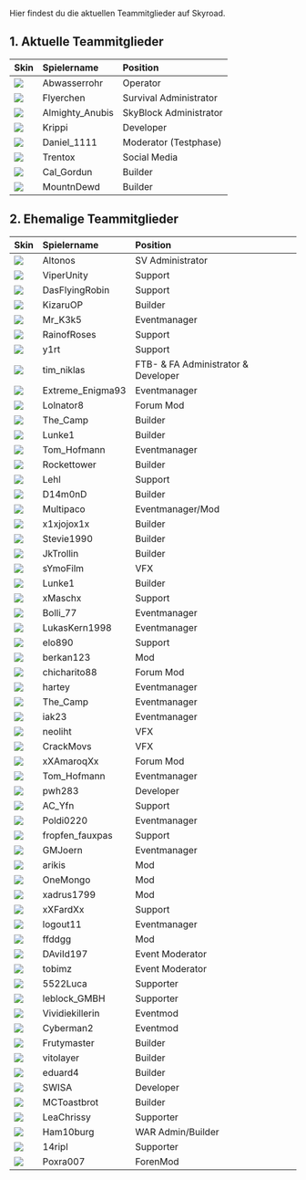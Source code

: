 Hier findest du die aktuellen Teammitglieder auf Skyroad. 


## 1. Aktuelle Teammitglieder

| Skin | Spielername | Position |
| :--- | :--- | :--- |
| ![](assets/images/heads/Abwasserrohr_Kopf.png) | Abwasserrohr | Operator |
| ![](assets/images/heads/Flyerchen_Kopf.png) | Flyerchen | Survival Administrator |
| ![](assets/images/heads/Almighty_Anubis_Kopf.png) | Almighty_Anubis | SkyBlock Administrator |
| ![](assets/images/heads/Krippi_Kopf.png) | Krippi | Developer |
| ![](assets/images/heads/Daniel_1111_Kopf.png) | Daniel_1111 | Moderator (Testphase) |
| ![](assets/images/heads/Trentox_Kopf.png) | Trentox | Social Media |
| ![](assets/images/heads/Cal_Gordun_Kopf.png) | Cal_Gordun | Builder |
| ![](assets/images/heads/MountnDewd_Kopf.png) | MountnDewd | Builder |

## 2. Ehemalige Teammitglieder

| Skin | Spielername | Position |
| :--- | :--- | :--- |
| ![](assets/images/heads/Altonos_Kopf.png) | Altonos | SV Administrator |
| ![](assets/images/heads/ViperUnity_Kopf.png) | ViperUnity | Support |
| ![](assets/images/heads/DasFlyingRobin_Kopf.png) | DasFlyingRobin | Support |
| ![](assets/images/heads/KizaruOP_Kopf.png) | KizaruOP | Builder |
| ![](assets/images/heads/Mr_K3k5_Kopf.png) | Mr_K3k5 | Eventmanager |
| ![](assets/images/heads/RainofRoses_Kopf.png) | RainofRoses | Support |
| ![](assets/images/heads/Y1rt_Kopf.png) | y1rt | Support |
| ![](assets/images/heads/Tim_niklas_Kopf.png) | tim_niklas | FTB- & FA Administrator & Developer |
| ![](assets/images/heads/Extreme_Enigma93_Kopf.png) | Extreme_Enigma93 | Eventmanager |
| ![](assets/images/heads/LoLnator8_Kopf.png) | Lolnator8 | Forum Mod |
| ![](assets/images/heads/The_Camp_Kopf.png) | The_Camp | Builder |
| ![](assets/images/heads/Lunke1_Kopf.png) | Lunke1 | Builder |
| ![](assets/images/heads/Tom_Hofmann_Kopf.png) | Tom_Hofmann | Eventmanager |
| ![](assets/images/heads/Rockettower_Kopf.png) | Rockettower | Builder |
| ![](assets/images/heads/Lehl_Kopf.png) | Lehl | Support |
| ![](assets/images/heads/D14m0nD_Kopf.png) | D14m0nD | Builder |
| ![](assets/images/heads/Multipaco_Kopf.png) | Multipaco | Eventmanager/Mod |
| ![](assets/images/heads/X1xjojox1x_Kopf.png) | x1xjojox1x | Builder |
| ![](assets/images/heads/Stevie1990_Kopf.png) | Stevie1990 | Builder |
| ![](assets/images/heads/JkTrollin_Kopf.png) | JkTrollin | Builder |
| ![](assets/images/heads/SYmoFilm_Kopf.png) | sYmoFilm | VFX |
| ![](assets/images/heads/Lunke1_Kopf.png) | Lunke1 | Builder |
| ![](assets/images/heads/XMaschx_Kopf.png) | xMaschx | Support |
| ![](assets/images/heads/Bolli_77_Kopf.png) | Bolli_77 | Eventmanager |
| ![](assets/images/heads/LukasKern1998_Kopf.png) | LukasKern1998 | Eventmanager |
| ![](assets/images/heads/Elo890_Kopf.png) | elo890 | Support |
| ![](assets/images/heads/Berkan123_Kopf.png) | berkan123 | Mod |
| ![](assets/images/heads/Chicharito88_Kopf.png) | chicharito88 | Forum Mod |
| ![](assets/images/heads/Hartey_Kopf.png) | hartey | Eventmanager |
| ![](assets/images/heads/The_Camp_Kopf.png) | The_Camp | Eventmanager |
| ![](assets/images/heads/Iak23_Kopf.png) | iak23 | Eventmanager |
| ![](assets/images/heads/Neoliht_Kopf.png) | neoliht | VFX |
| ![](assets/images/heads/CrackMovs_Kopf.png) | CrackMovs | VFX |
| ![](assets/images/heads/XXAmaroqXx_Kopf.png) | xXAmaroqXx | Forum Mod |
| ![](assets/images/heads/Tom_Hofmann_Kopf.png) | Tom_Hofmann | Eventmanager |
| ![](assets/images/heads/Pwh283_Kopf.png) | pwh283 | Developer |
| ![](assets/images/heads/AC_Yfn_Kopf.png) | AC_Yfn | Support |
| ![](assets/images/heads/Poldi0220_Kopf.png) | Poldi0220 | Eventmanager |
| ![](assets/images/heads/Fropfen_fauxpas_Kopf.png) | fropfen_fauxpas | Support |
| ![](assets/images/heads/GMJoern_Kopf.png) | GMJoern | Eventmanager |
| ![](assets/images/heads/Arikis_Kopf.png) | arikis | Mod |
| ![](assets/images/heads/OneMongo_Kopf.png) | OneMongo | Mod |
| ![](assets/images/heads/Xadrus1799_Kopf.png) | xadrus1799 | Mod |
| ![](assets/images/heads/XXFardXx_Kopf.png) | xXFardXx | Support |
| ![](assets/images/heads/Logout11_Kopf.png) | logout11 | Eventmanager |
| ![](assets/images/heads/Ffddgg_Kopf.png) | ffddgg | Mod |
| ![](assets/images/heads/DAviId197_Kopf.png) | DAviId197 | Event Moderator |
| ![](assets/images/heads/Tobimz_Kopf.png) | tobimz | Event Moderator |
| ![](assets/images/heads/5522Luca_Kopf.png) | 5522Luca | Supporter |
| ![](assets/images/heads/Leblock_GMBH_Kopf.png) | leblock_GMBH | Supporter |
| ![](assets/images/heads/Eyeless_JackLP_Kopf.png) | Vividiekillerin | Eventmod |
| ![](assets/images/heads/Cyberman2_Kopf.png) | Cyberman2 | Eventmod |
| ![](assets/images/heads/Frutymaster_Kopf.png) | Frutymaster | Builder |
| ![](assets/images/heads/Vitolayer_Kopf.png) | vitolayer | Builder |
| ![](assets/images/heads/Eduard4_Kopf.png) | eduard4 | Builder |
| ![](assets/images/heads/Swisa_Kopf.png) | SWISA | Developer |
| ![](assets/images/heads/MCToastbrot_Kopf.png) | MCToastbrot | Builder |
| ![](assets/images/heads/Leachrissy_Kopf.png) | LeaChrissy | Supporter |
| ![](assets/images/heads/Ham10burg_Kopf.png) | Ham10burg | WAR Admin/Builder |
| ![](assets/images/heads/14ripl_Kopf.png) | 14ripl | Supporter |
| ![](assets/images/heads/Poxra007_Kopf.png) | Poxra007 | ForenMod |

